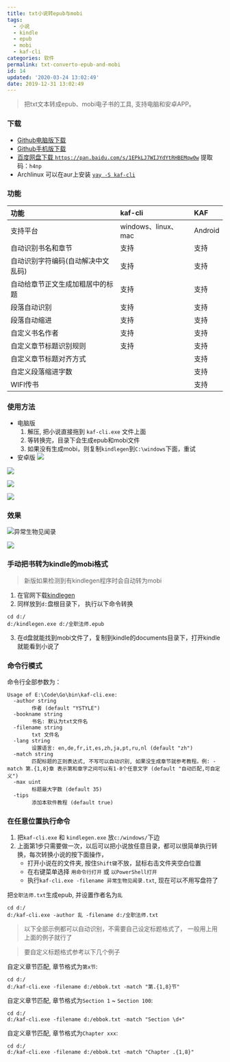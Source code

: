```yaml
---
title: txt小说转epub与mobi
tags:
  - 小说
  - kindle
  - epub
  - mobi
  - kaf-cli
categories: 软件
permalink: txt-converto-epub-and-mobi
id: 14
updated: '2020-03-24 13:02:49'
date: 2019-12-31 13:02:49
---
```


> 把txt文本转成epub、mobi电子书的工具, 支持电脑和安卓APP。


### 下载
- [Github电脑版下载](https://github.com/ystyle/kaf-cli/releases/latest)
- [Github手机版下载](https://github.com/ystyle/kaf-cli/releases/tag/android)
- [百度网盘下载 `https://pan.baidu.com/s/1EPkLJ7WIJYdYtRHBEMqw0w`](https://pan.baidu.com/s/1EPkLJ7WIJYdYtRHBEMqw0w) 提取码：`h4np`
- Archlinux 可以在aur上安装 [`yay -S kaf-cli`](https://aur.archlinux.org/packages/kaf-cli/)

### 功能

功能|kaf-cli|KAF
:--|:--|:-----
支持平台|windows、linux、mac|Android
自动识别书名和章节|支持|支持
自动识别字符编码(自动解决中文乱码)|支持|支持
自动给章节正文生成加粗居中的标题|支持|支持
段落自动识别|支持|支持
段落自动缩进|支持|支持
自定义书名作者|支持|支持
自定义章节标题识别规则|支持|支持
自定义章节标题对齐方式| |支持
自定义段落缩进字数| |支持
WIFI传书| |支持


### 使用方法
- 电脑版
  1. 解压, 把小说直接拖到 `kaf-cli.exe` 文件上面
  1. 等转换完，目录下会生成epub和mobi文件
  1. 如果没有生成mobi，则复制`kindlegen`到`C:\windows`下面，重试
- 安卓版
![](https://dl.ystyle.top/images/2020-03/kaf1.jpg)

![](https://dl.ystyle.top/images/2020-03/kaf2.jpg)

![](https://dl.ystyle.top/images/2020-03/kaf5.jpg)

![](https://dl.ystyle.top/images/2020-03/kaf6.jpg)

### 效果

![异常生物见闻录](https://github.com/ystyle/kaf-cli/raw/master/2020-01-21_12-02.png)

![](https://dl.ystyle.top/images/2020-03/550b751ed21b0ef466cae53fcac451da80cb3efe.jpg)

### 手动把书转为kindle的mobi格式
>新版如果检测到有kindlegen程序时会自动转为mobi

1. 在官网下载[kindlegen](https://www.amazon.com/gp/feature.html?ie=UTF8&docId=1000765211)
2. 同样放到`d:`盘根目录下， 执行以下命令转换
  ```shell
  cd d:/
  d:/kindlegen.exe d:/全职法师.epub
  ```
3. 在d盘就能找到mobi文件了，复制到kindle的documents目录下，打开kindle就能看到小说了

### 命令行模式

命令行全部参数为：
```$xslt
Usage of E:\Code\Go\bin\kaf-cli.exe:
  -author string
        作者 (default "YSTYLE")
  -bookname string
        书名: 默认为txt文件名
  -filename string
        txt 文件名
  -lang string
        设置语言: en,de,fr,it,es,zh,ja,pt,ru,nl (default "zh")
  -match string
        匹配标题的正则表达式, 不写可以自动识别, 如果没生成章节就参考教程。例: -match 第.{1,8}章 表示第和章字之间可以有1-8个任意文字 (default "自动匹配,可自定义")
  -max uint
        标题最大字数 (default 35)
  -tips
        添加本软件教程 (default true)
```

### 在任意位置执行命令
1. 把`kaf-cli.exe` 和 `kindlegen.exe` 放`c:/windows/`下边
2. 上面第1步只需要做一次，以后可以把小说放任意目录，都可以很简单执行转换，每次转换小说的按下面操作，
   - 打开小说在的文件夹, 按住`Shift键`不放，鼠标右击文件夹空白位置
   - 在右键菜单选择 `用命令行打开` 或 `以PowerShell打开`
   - 执行`kaf-cli.exe -filename 异常生物见闻录.txt`,  现在可以不用写盘符了

把`全职法师.txt`生成epub, 并设置作者名为`乱`
```shell
cd d:/
d:/kaf-cli.exe -author 乱 -filename d:/全职法师.txt
```

>以下全部示例都可以自动识别，不需要自己设定标题格式了， 一般用上用上面的例子就行了

>要自定义标题格式参考以下几个例子

自定义章节匹配, 章节格式为`第x节`: 
```shell
cd d:/
d:/kaf-cli.exe -filename d:/ebbok.txt -match "第.{1,8}节"
```

自定义章节匹配, 章节格式为`Section 1` ~ `Section 100`: 
```shell
cd d:/
d:/kaf-cli.exe -filename d:/ebbok.txt -match "Section \d+"
```

自定义章节匹配, 章节格式为`Chapter xxx`: 
```shell
cd d:/
d:/kaf-cli.exe -filename d:/ebbok.txt -match "Chapter .{1,8}"
```



